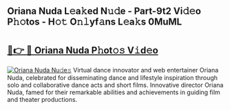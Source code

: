 ## Oriana Nuda L𝚎a𝚔ed N𝚞𝚍e - Part-9t2 Vi𝚍𝚎o P𝚑𝚘tos - H𝚘𝚝 O𝚗𝚕yf𝚊ns L𝚎a𝚔s 0MuML

# <h2><a href="http://kf5k2z.oniu.top/?m=Oriana+Nuda">🔗👉 🔴 Oriana Nuda P𝚑ot𝚘𝚜 V𝚒d𝚎o</a></h2>

[![Oriana Nuda Nu𝚍e𝚜](https://i.imgur.com/0qMVB7G.gif)](http://kf5k2z.oniu.top/?m=Oriana+Nuda)
Virtual dance innovator and web entertainer Oriana Nuda, celebrated for disseminating dance and lifestyle inspiration through solo and collaborative dance acts and short films. Innovative director Oriana Nuda, famed for their remarkable abilities and achievements in guiding film and theater productions.  
